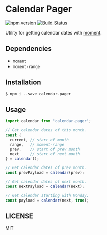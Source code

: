 # Calendar Pager

[![npm version](https://badge.fury.io/js/calendar-pager.svg)](https://badge.fury.io/js/calendar-pager)
[![Build Status](https://travis-ci.org/oreshinya/calendar-pager.svg?branch=master)](https://travis-ci.org/oreshinya/calendar-pager)

Utility for getting calendar dates with [moment](https://github.com/moment/moment).

## Dependencies

- `moment`
- `moment-range`

## Installation

```
$ npm i --save calendar-pager
```

## Usage

```javascript
import calendar from 'calendar-pager';

// Get calendar dates of this month.
const {
  current, // start of month
  range,   // moment-range
  prev,    // start of prev month
  next     // start of next month
} = calendar();

// Get calendar dates of prev month.
const prevPayload = calendar(prev);

// Get calendar dates of next month.
const nextPayload = calendar(next);

// Get calendar starting with Monday.
const payload = calendar(next, true);
```

## LICENSE

MIT
